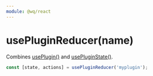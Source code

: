 ```yaml
---
module: @wq/react
---
```


# usePluginReducer(name)

Combines [usePlugin()][usePlugin] and [usePluginState()][usePluginState].


```js
const [state, actions] = usePluginReducer('myplugin');
```

[usePlugin]: ./usePlugin.md
[usePluginState]: ./usePluginState.md
